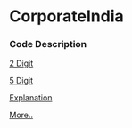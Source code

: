# CorporateIndia

### Code Description ###

[2 Digit](http://mospi.nic.in/sites/default/files/main_menu/national_industrial_classification/nic_2004_struc_2digit.pdf)

[5 Digit](http://mospi.nic.in/sites/default/files/main_menu/national_industrial_classification/nic_2004_struc_detail.pdf)

[Explanation](http://mospi.nic.in/sites/default/files/main_menu/national_industrial_classification/nic_2004_exp_note.pdf)

[More..](http://mospi.nic.in/classification/national-industrial-classification/national-industrial-classification-2004)
